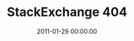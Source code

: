 ---
layout: web-error
date: 2011-01-29 00:00:00
title: StackExchange 404
image: stackexchange
alt: StackExchange 404
category: web-errors
permalink: /:title
---